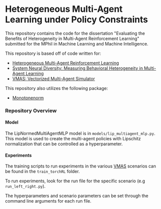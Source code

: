 # Heterogeneous Multi-Agent Learning under Policy Constraints

This repository contains the code for the dissertation "Evaluating the Benefits of Heterogeneity in Multi-Agent Reinforcement Learning" submitted for the MPhil in Machine Learning and Machine Intelligence.

This repository is based off of code written for:
- [Heterogeneous Multi-Agent Reinforcement Learning](https://arxiv.org/abs/2301.07137)
- [System Neural Diversity: Measuring Behavioral Heterogeneity in Multi-Agent Learning](https://arxiv.org/abs/2305.02128)
- [VMAS: Vectorized Multi-Agent Simulator](https://arxiv.org/abs/2207.03530)

This repository also utilizes the following package:
- [Monotonenorm](https://github.com/niklasnolte/MonotonicNetworks)

### Repository Overview

#### Model

The LipNormedMultiAgentMLP model is in `models/lip_multiagent_mlp.py`. This model is used to create the multi-agent policies with Lipschitz normalization that can be controlled as a hyperparameter.

#### Experiments

The training scripts to run experiments in the various [VMAS](https://github.com/proroklab/VectorizedMultiAgentSimulator) scenarios can be found in the `train_torchRL` folder.

To run experiments, look for the run file for the specific scenario (e.g `run_left_right.py`).

The hyperparameters and scenario parameters can be set through the command line arguments for each run file.
